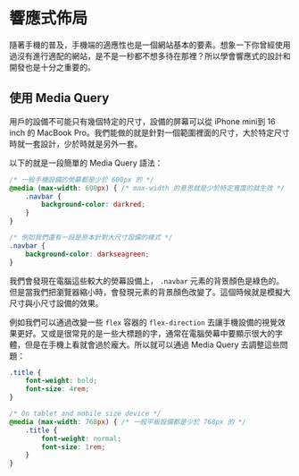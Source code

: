 # 響應式佈局

隨著手機的普及，手機端的適應性也是一個網站基本的要素。想象一下你曾經使用過沒有進行適配的網站，是不是一秒都不想多待在那裡？所以學會響應式的設計和開發也是十分之重要的。

## 使用 Media Query

用戶的設備不可能只有幾個特定的尺寸，設備的屏幕可以從 iPhone mini到 16 inch 的 MacBook Pro。我們能做的就是針對一個範圍裡面的尺寸，大於特定尺寸時就一套設計，少於時就是另外一套。

以下的就是一段簡單的 Media Query 語法：

```css
/* 一般手機設備的熒幕都是少於 600px 的 */
@media (max-width: 600px) { /* max-width 的意思就是少於特定寬度的就生效 */
    .navbar {
        background-color: darkred;
    }
}

/* 例如我們還有一段是原本針對大尺寸設備的樣式 */
.navbar {
    background-color: darkseagreen;
}
```

我們會發現在電腦這些較大的熒幕設備上， `.navbar` 元素的背景顏色是綠色的。但是當我們把瀏覽器縮小時，會發現元素的背景顏色改變了。這個時候就是模擬大尺寸與小尺寸設備的效果。

例如我們可以通過改變一些 `flex` 容器的 `flex-direction` 去讓手機設備的視覺效果更好。又或是很常見的是一些大標題的字，通常在電腦熒幕中要顯示很大的字體，但是在手機上看就會過於龐大。所以就可以通過 Media Query 去調整這些問題：

```css
.title {
    font-weight: bold;
    font-size: 4rem;
}

/* On tablet and mobile size device */
@media (max-width: 768px) { /* 一般平板設備都是少於 768px 的 */
    .title {
        font-weight: normal;
        font-size: 1rem;
    }
}
```